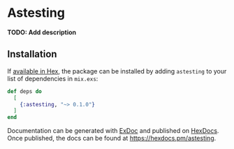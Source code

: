 # Astesting

**TODO: Add description**

## Installation

If [available in Hex](https://hex.pm/docs/publish), the package can be installed
by adding `astesting` to your list of dependencies in `mix.exs`:

```elixir
def deps do
  [
    {:astesting, "~> 0.1.0"}
  ]
end
```

Documentation can be generated with [ExDoc](https://github.com/elixir-lang/ex_doc)
and published on [HexDocs](https://hexdocs.pm). Once published, the docs can
be found at <https://hexdocs.pm/astesting>.

